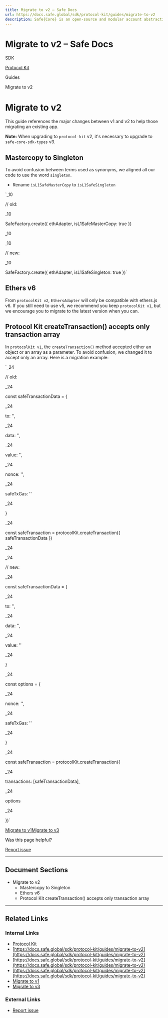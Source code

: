 ```yaml
---
title: Migrate to v2 – Safe Docs
url: https://docs.safe.global/sdk/protocol-kit/guides/migrate-to-v2
description: Safe{Core} is an open-source and modular account abstraction stack. Learn about its features and how to use it.
---
```


# Migrate to v2 – Safe Docs

SDK

[Protocol Kit](/sdk/protocol-kit)

Guides

Migrate to v2

# Migrate to v2

This guide references the major changes between v1 and v2 to help those migrating an existing app.

**Note:** When upgrading to `protocol-kit` v2, it's necessary to upgrade to `safe-core-sdk-types` v3.

## Mastercopy to Singleton

To avoid confusion between terms used as synonyms, we aligned all our code to use the word `singleton`.

- Rename `isL1SafeMasterCopy` to `isL1SafeSingleton`

`_10

// old:

_10

SafeFactory.create({ ethAdapter, isL1SafeMasterCopy: true })

_10

_10

// new:

_10

SafeFactory.create({ ethAdapter, isL1SafeSingleton: true })`

## Ethers v6

From `protocolKit v2`, `EthersAdapter` will only be compatible with ethers.js v6. If you still need to use v5, we recommend you keep `protocolKit v1`, but we encourage you to migrate to the latest version when you can.

## Protocol Kit createTransaction() accepts only transaction array

In `protocolKit v1`, the `createTransaction()` method accepted either an object or an array as a parameter. To avoid confusion, we changed it to accept only an array. Here is a migration example:

`_24

// old:

_24

const safeTransactionData = {

_24

to: '',

_24

data: '',

_24

value: '',

_24

nonce: '',

_24

safeTxGas: ''

_24

}

_24

const safeTransaction = protocolKit.createTransaction({ safeTransactionData })

_24

_24

// new:

_24

const safeTransactionData = {

_24

to: '',

_24

data: '',

_24

value: ''

_24

}

_24

const options = {

_24

nonce: '',

_24

safeTxGas: ''

_24

}

_24

const safeTransaction = protocolKit.createTransaction({

_24

transactions: [safeTransactionData],

_24

options

_24

})`

[Migrate to v1](/sdk/protocol-kit/guides/migrate-to-v1 "Migrate to v1")[Migrate to v3](/sdk/protocol-kit/guides/migrate-to-v3 "Migrate to v3")

Was this page helpful?

[Report issue](https://github.com/safe-global/safe-docs/issues/new?assignees=&labels=nextra-feedback&projects=&template=nextra-feedback.yml&title=%5BFeedback%5D+)

---

## Document Sections

- Migrate to v2
  - Mastercopy to Singleton
  - Ethers v6
  - Protocol Kit createTransaction() accepts only transaction array

---

## Related Links

### Internal Links

- [Protocol Kit](https://docs.safe.global/sdk/protocol-kit)
- [https://docs.safe.global/sdk/protocol-kit/guides/migrate-to-v2](https://docs.safe.global/sdk/protocol-kit/guides/migrate-to-v2)
- [https://docs.safe.global/sdk/protocol-kit/guides/migrate-to-v2](https://docs.safe.global/sdk/protocol-kit/guides/migrate-to-v2)
- [https://docs.safe.global/sdk/protocol-kit/guides/migrate-to-v2](https://docs.safe.global/sdk/protocol-kit/guides/migrate-to-v2)
- [Migrate to v1](https://docs.safe.global/sdk/protocol-kit/guides/migrate-to-v1)
- [Migrate to v3](https://docs.safe.global/sdk/protocol-kit/guides/migrate-to-v3)

### External Links

- [Report issue](https://github.com/safe-global/safe-docs/issues/new?assignees=&labels=nextra-feedback&projects=&template=nextra-feedback.yml&title=%5BFeedback%5D+)
